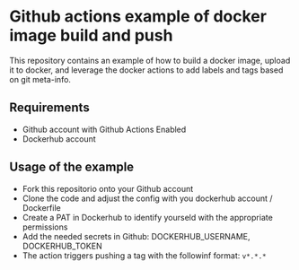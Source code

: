 # Github actions example of docker image build and push
This repository contains an example of how to build a docker image, upload it to docker, and leverage the docker actions to add labels and tags based on git meta-info.

## Requirements
* Github account with Github Actions Enabled
* Dockerhub account

## Usage of the example
* Fork this repositorio onto your Github account
* Clone the code and adjust the config with you dockerhub account / Dockerfile
* Create a PAT in Dockerhub to identify yourseld with the appropriate permissions
* Add the needed secrets in Github: DOCKERHUB_USERNAME, DOCKERHUB_TOKEN
* The action triggers pushing a tag with the followinf format: `v*.*.*`